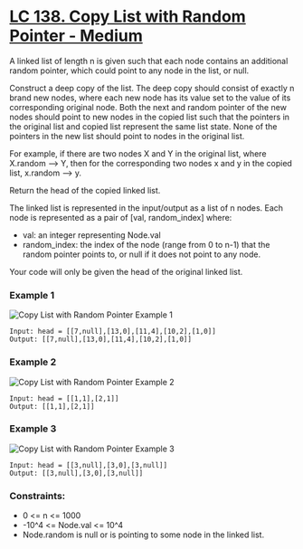 # [LC 138. Copy List with Random Pointer - Medium](https://leetcode.com/problems/copy-list-with-random-pointer/description/)

A linked list of length n is given such that each node contains an additional random pointer, which could point to any node in the list, or null.

Construct a deep copy of the list. The deep copy should consist of exactly n brand new nodes, where each new node has its value set to the value of its corresponding original node. Both the next and random pointer of the new nodes should point to new nodes in the copied list such that the pointers in the original list and copied list represent the same list state. None of the pointers in the new list should point to nodes in the original list.

For example, if there are two nodes X and Y in the original list, where X.random --> Y, then for the corresponding two nodes x and y in the copied list, x.random --> y.

Return the head of the copied linked list.

The linked list is represented in the input/output as a list of n nodes. Each node is represented as a pair of [val, random_index] where:

- val: an integer representing Node.val
- random_index: the index of the node (range from 0 to n-1) that the random pointer points to, or null if it does not point to any node.

Your code will only be given the head of the original linked list.


### Example 1

![ Copy List with Random Pointer Example 1](https://assets.leetcode.com/uploads/2019/12/18/e1.png)  

```
Input: head = [[7,null],[13,0],[11,4],[10,2],[1,0]]
Output: [[7,null],[13,0],[11,4],[10,2],[1,0]]
```

### Example 2

![ Copy List with Random Pointer Example 2](https://assets.leetcode.com/uploads/2019/12/18/e2.png)  

```
Input: head = [[1,1],[2,1]]
Output: [[1,1],[2,1]]
```

### Example 3

![ Copy List with Random Pointer Example 3](https://assets.leetcode.com/uploads/2019/12/18/e3.png)  

```
Input: head = [[3,null],[3,0],[3,null]]
Output: [[3,null],[3,0],[3,null]]
```

### Constraints:

- 0 <= n <= 1000
- -10^4 <= Node.val <= 10^4
- Node.random is null or is pointing to some node in the linked list.